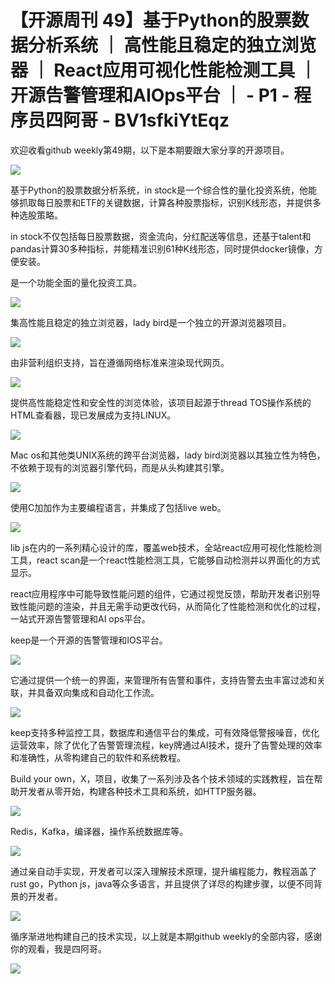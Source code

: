 # 【开源周刊 49】基于Python的股票数据分析系统 ｜ 高性能且稳定的独立浏览器 ｜ React应用可视化性能检测工具 ｜ 开源告警管理和AIOps平台 ｜ - P1 - 程序员四阿哥 - BV1sfkiYtEqz

欢迎收看github weekly第49期，以下是本期要跟大家分享的开源项目。

![](img/37b01d34dacb871192df0feceaee7d8b_1.png)

基于Python的股票数据分析系统，in stock是一个综合性的量化投资系统，他能够抓取每日股票和ETF的关键数据，计算各种股票指标，识别K线形态，并提供多种选股策略。

in stock不仅包括每日股票数据，资金流向，分红配送等信息，还基于talent和pandas计算30多种指标，并能精准识别61种K线形态，同时提供docker镜像，方便安装。

是一个功能全面的量化投资工具。

![](img/37b01d34dacb871192df0feceaee7d8b_3.png)

集高性能且稳定的独立浏览器，lady bird是一个独立的开源浏览器项目。

![](img/37b01d34dacb871192df0feceaee7d8b_5.png)

由非营利组织支持，旨在遵循网络标准来渲染现代网页。

![](img/37b01d34dacb871192df0feceaee7d8b_7.png)

提供高性能稳定性和安全性的浏览体验，该项目起源于thread TOS操作系统的HTML查看器，现已发展成为支持LINUX。



![](img/37b01d34dacb871192df0feceaee7d8b_9.png)

Mac os和其他类UNIX系统的跨平台浏览器，lady bird浏览器以其独立性为特色，不依赖于现有的浏览器引擎代码，而是从头构建其引擎。



![](img/37b01d34dacb871192df0feceaee7d8b_11.png)

使用C加加作为主要编程语言，并集成了包括live web。

![](img/37b01d34dacb871192df0feceaee7d8b_13.png)

lib js在内的一系列精心设计的库，覆盖web技术，全站react应用可视化性能检测工具，react scan是一个react性能检测工具，它能够自动检测并以界面化的方式显示。

react应用程序中可能导致性能问题的组件，它通过视觉反馈，帮助开发者识别导致性能问题的渲染，并且无需手动更改代码，从而简化了性能检测和优化的过程，一站式开源告警管理和AI ops平台。

keep是一个开源的告警管理和IOS平台。

![](img/37b01d34dacb871192df0feceaee7d8b_15.png)

它通过提供一个统一的界面，来管理所有告警和事件，支持告警去虫丰富过滤和关联，并具备双向集成和自动化工作流。



![](img/37b01d34dacb871192df0feceaee7d8b_17.png)

keep支持多种监控工具，数据库和通信平台的集成，可有效降低警报噪音，优化运营效率，除了优化了告警管理流程，key牌通过AI技术，提升了告警处理的效率和准确性，从零构建自己的软件和系统教程。

Build your own，X，项目，收集了一系列涉及各个技术领域的实践教程，旨在帮助开发者从零开始，构建各种技术工具和系统，如HTTP服务器。



![](img/37b01d34dacb871192df0feceaee7d8b_19.png)

Redis，Kafka，编译器，操作系统数据库等。

![](img/37b01d34dacb871192df0feceaee7d8b_21.png)

通过亲自动手实现，开发者可以深入理解技术原理，提升编程能力，教程涵盖了rust go，Python js，java等众多语言，并且提供了详尽的构建步骤，以便不同背景的开发者。



![](img/37b01d34dacb871192df0feceaee7d8b_23.png)

循序渐进地构建自己的技术实现，以上就是本期github weekly的全部内容，感谢你的观看，我是四阿哥。



![](img/37b01d34dacb871192df0feceaee7d8b_25.png)